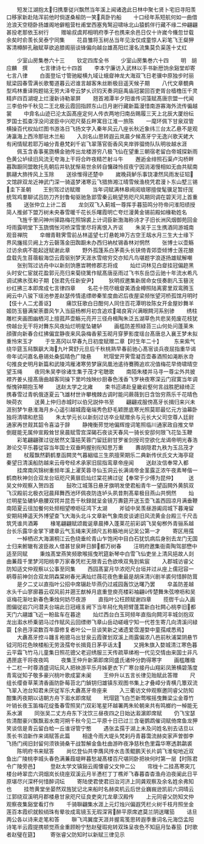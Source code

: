 <!-- { "loadSidebar": true } -->
　　短发江湖抱太归携羣従兴飘然当年溪上闻诸逸此日林中聚七贤卜宅旧寻阳羡口移家新赴陆浑前他时倘遂桑榆防一笑真卧钓船
　　十口经年系短航何如一曲借沧浪天空穏卧扬雄阁地僻粗营杜甫堂西塞鳬鹥迎啸咏北山猿鹤伴行藏不缘二仲翩翩甚投老那依玉树行
　　赠喻叔虞邦相明府季子也携来余邑日仅十许嵗今儵忽廿载余矣时俞羡长吴泰宁同集
　　花县雏将玉树丛当年见汝仅成童惊人彩笔飞王粲狎客清樽醉孔融赋草欲追膝阁丽谈锋偏向越台雄髙阳烂漫名流集莫负渠莲十丈红













　　少室山房集巻六十三
　　钦定四库全书
　　少室山房集巻六十四
　　明　胡应麟　撰
　　七言律诗七十四首
　　李本宁廉访入武林以手书新厯饷余谿堂却寄七言八律
　　白面登坛寸管驰縦横九域让蛾睂神龙大海双飞日老骥中原独步时丽赋梁园春雪满长歌蜀道暮云迟谁言越客朱丝断极目遥天候子期
　　八代文章覩典型鸡林重译购题铭无劳大泽夸云梦乆识钧天奏洞庭禹庙冠裳回百吏胥台樯橹压千灵精庐四百湖堤上烂漫新诗勒翠屏
　　翘首湘潭半夕阳谁传词藻赋髙唐宗盟一代闻三李伯仲千秋见二王北极云霞回指顾东山日月谢行藏新篇漫惜南游寡海外流传徧越裳
　　中弇名山迹已沦太函髙座定何人传衣两地归南岳赐履三天上北辰大厦纷纭罗国士孤查浮没问波臣中兴咫尺葵丘畔寓目江淮一旅陈
　　一麾环佩下甘泉双管横操百代权灿烂图书游洛日飞扬文字入秦年风云八座长秋近象纬三台太乙悬不是观涛瀛海上西泠那驻木兰船
　　入剡名山思转遐云岚晨夕候髙牙宁无逸兴歌天姥大有闲情赋若耶万岫分青悬梵刹千岩飞翠落官衙香风夹岸骅骝倚队队明妆越水涯
　　佩玉含香事冕旒横金驰传出龙楼游穷八极飞仙在望重三朝宿老留白帝城探新雨色黄公垆续旧风流无夸海上干将合昨夜精芒射斗牛
　　邂逅金绯照石渠卢沟桥畔暮踟蹰同盟敢托先朝后并轨犹惭易世余转自慵疎怜叔夜宁因消渴慢相如无由共赋南鹏翮大斾抟风上玉除
　　送徐惟得还楚中
　　嵗晚莼鲈乐事饶凄然风雨发征轺文馆辟双龙近神武门深一骑遥梦渚寒云飞猎斾湘江晴雪候渔桡凭君漫卜东山墅三锡圭下圣朝
　　王别驾过访赋赠
　　当年词赋满林皋阀阅琅琊擅俊髦骥足暂纡厐统驾鸡羣聊试吕防刀齐封鲁甸驱驰急郢雪秦云眺望劳咫尺风期同调在碧天河上首重搔
　　送张仲立上计二首
　　龙剑双飞入蓟城一尊挥手暮笳鸣分符帝问淮阳绩授简人推邺下盟万树未央春雪暖千花长乐曙霞明亡夸烂漫黄金锡前殿如椽勒姓名
　　飞旌千里问神州驿路梅花照锦裘上计词臣新渤海称诗才子旧长洲风烟御苑回金埒雨露明堂下玉旒惆怅河桥深雪里尽将离恨入齐讴
　　朱吴于三生携酒同游城南观音禅院
　　皁帽青鞋霁雪前丛林遥望七灯悬乾坤万古空王刼水月三生大士缘下界风旛摇贝阙上方云磬落金田踟蹰未办西归衲杖锡香林对惘然
　　张博士以壶觞过访余病不能起迓赋谢此章
　　野外孤篷系白茅斋头长铗倚青郊壶倾博士莲花酿盘载先生苜蓿殽海岱云霞驱别梦天涯氷雪绾穷交亦知凡鸟堪题字浪逐扬雄赋解嘲
　　张别驾过访舟中以新刻饷惠旹聘修郡志将成
　　灿烂词林见白睂挂冠偏趂黑头时安仁宦就花盈郭元亮归来菊绕篱作赋髙唐巫雨过飞书东岳岱云驰十年流水希凡调试拂氷弦和子期【张君先任新安尹】
　　狄明叔邀集新居命女伎奏剧凡玉簮浣纱红拂三本即席成七言律四章
　　名花十院尽蛾睂美酒金樽照陆离雾里双鸾腾玉阙云中八骏下瑶池参差赵瑟传情逺缥缈秦笙度曲迟后夜屋梁频怅望河桥孤馆月明时【伎十人二尤善讴】
　　痛饮狂歌白日酣何人同住百花潭明妆陈女开金屋妙舞羊姬防玉簮满架荼蘼风乍入当庭杨栁月初含追欢竭良宵兴满眼闗河系别骖
　　绣柱雕栏夹画图幽栖河上擅菰芦壶觞元亮开三径舟楫陶朱泛五湖草色共悲吴苑废花枝犹傍越台无干将对舞东风夜灿烂明星坠辘轳
　　画槛防差照緑苔三山何处问蓬莱朱顔骤向新春合红拂偏宜静夜来风袅梅香萦玉砌月穿萝影度瑶台髙唐总入襄王梦未拟重怜宋玉才
　　于生髙冈以早春九日初度赋赠二章【时生年二十】
　　东来紫气绕华筵玉舄飘飖大海九叶蓂舒元旦后千秋桃熟早春前驰心髙宻谈兵夜屈指重华谒帝年试问嘉名悬锡处桑弧晴色广陵悬
　　玳瑁堂开霁雪凝百壶春酒照如渑断氷竒句推良史明月新篇和武陵鸿雁渚寒劳梦寐凤凰池逺待鶱腾追欢况值梅花早倚啸晴空望玉绳
　　夜同朱吴李徐诸生集于茂才宅聴歌
　　南陌朱楼并马寻一尊尘外共披襟齐姜乆擅髙唐曲越客同操下里吟烛映纱厨春色浅香飞罗袂夜寒深云门寂寞当年调惭愧钟期抱玉琴
　　送赵太学之北雍
　　束书迢递赴皇畿岩壑何言战胜肥緑绮正携春雪过青帆俄逐夏云飞雄材世许攀槐棘古调时能问蕨薇到日含饴穷燕乐千花晴色映荷衣
　　送黄上仲归赤城时以伯兄説仲书至
　　翩翩戎服傍髙牙长揖归来兴未涯别梦乍悬淮海月乡心遥引越城霞毫端秀色舒毛颖匣底寒光照莫耶最忆元方油幕卧独将清啸和悲笳
　　朱太学元长以新刻过访卒业赋赠余与元长大父司空尊人廷尉通家再世觌其韶令喜溢于辞
　　静掩衡茒觉地偏辉煌词笔照临川通家政自推文举倒屣能无属仲宣殿耸甘泉晨赋雪宫深碣石夜谈天春风一骑长安邸何限飞花坠玉鞭
　　彩笔翩翩骤过従居然文藻挹芙蓉门留廷尉甘罗雀剑授司空欲化龙谒帝明光春浩渺论交平乐暮従容当年国士双垂眄握别衔知思万重
　　夀胡隠君九秩为玉吕茂才题
　　杖履飘然鹳鹤羣函闗灵气暮絪緼三生夙擅荣期乐二典新传伏氏文大海亭窥秦望日清溪船防越来云毋夸经术承家旧屈指鸾章帝座闻
　　送赵汝信奉常入都
　　挂席南风锦树重频年溪上濯芙蓉寻仙玉洞云长满谒帝金茎露正浓午夜素琴偕一鹤商秋神剑合双龙台垣咫尺黄扉启灿烂棠花拂过従【奉常于少傅为昆仲】
　　送吴文仲观察入贺四首
　　鼔吹江城落日悬牙旗明发使君船青牛一望函闗外黄鹄双飞汉殿前北极衣冠晨拜舞西池环佩夜防连垆头夙昔荆髙辈极目燕山共惘然
　　灿烂明星坠辘轳悬腰双锷并昆吾千秋録就呈金镜万夀筵开送玉壶飞盖西园凉月满垂鞭南陌夏云徂加餐何处频相望嘹呖征鸿下太湖
　　斧钺中吴羡昼游阖闾城下暮淹留安期舄捧遥天外博望查飞大海头北斗文章新气象南皮谈谑旧风流黄金台殿三千尺击筑凭谁共酒筹
　　椽笔翩翩赋颂裁诞章晨捧入蓬莱花前彩鹢飞吴甸栁外青骊系越台长乐露华金掌下建章云气玉绳来天顔尺五称觞地尚记吴公第一才
　　寄区用孺
　　一棹栖迟大海濵桐江云色绕垂纶青山乍饱闲中目白石犹饥病后身别去龙门无国士归来鲋辙有波臣故人借甚甘泉畔日醉都万树春
　　汪明府邀集衙斋陶驾部懋中适至同赋
　　秉烛髙堂燕笑频歌喉摇曳玳筵新琴中白雪飞仙吏坐上清风挹故人剡曲蒹葭千里梦河阳桃李万家春凭栏无限青云色欲唤双鳬到紫宸
　　入郡城访睿父防知适文仲观察以公事至同集
　　西园髙宴月华浓咫尺台垣并过从座上儒冠容一鹖尊前神剑合双龙阴森棠树春光满灿烂薇花夜色重最是胡床清兴剧羊裘何惜醉防茸
　　是夕二丈以直指叶公招中席辍赴毕燕仍过戚园轰饮达曙乃罢
　　皁盖防差越水头千山寥廓暮云収风前并遡王猷棹月底重登庾亮楼彩袖翩传楚舞朱弦嘹呖和吴讴梅花渐吐新春色秉烛何妨尽夜游
　　直指叶公枉顾赋谢四章
　　揽辔千山入画图偏従岩穴问潜夫台端此日冠峨豸阙下当年舄化鳬把臂蓬蒿新白社闗心桃李旧都天门六翮雄飞近一盼盐车在暮途
　　灿烂西台白玉珂频年直指向闗河丰城剑抱双龙出瀫水桥乗驷马过作赋风云回缥缈飞章山岳动嵯峨宁知一代苍生寄几向清溪问緑蓑【余邑浮梁数百年靡修复者叶公一旦谈笑新之诸遗爱霑渥婺中童孺咸悉焉】
　　大纛髙牙控斗躔豸袍骢马出甘泉云霞骤划双溪上雨露偏浓八邑前秋浦棠阴悬节钺河阳花色映楼船无劳汲孺夸长揖竟日茅亭话太
　　又拥朱旗入婺城清江寒色暮云平霜飞竹马儿童集日照花骢父老迎绣服三天传疏草绨袍一代见交情由来国士非凡遇匣底干将夜夜鸣
　　夜集王仲升新第即席同盛氏诸仲分韵得寒字
　　画槛雕楹十二栏一时尊酒盛词坛风人把袂游平乐月姊更衣下广寒台接丹山翔彩凤箫横碧落度青鸾従知子敬多豪兴桃叶歌成宴未阑
　　王仲升以五言长律见贻赋此答赠
　　尺组长缨奋草莱清香画防卧莓苔北门鍞钥归雄镇东观图书集上才叠嶂分青横几簟双流飞翠入池台知君未厌従军乐大纛髙牙帝座来
　　入三衢访文仲观察邀同睿父防知酣集丙夜期以诘朝方舟下瀫水即席赋
　　玳瑁筵飞白苎新莺喉摇曳舞梁尘金尊竹叶销长夜玉笛梅花绽蚤春雪照吴门双彩笔星环越署两朱轮朝来共有鸣榔约一棹能无系水濵
　　同张吴二丈方舟东下沈饮三昼夜四之日始达瀫濵即席赋
　　仍飞宝瑟佐清酣豪兴飘飘瀫水南河朔千秋今见二平原十日已过三含毫鹦鹉催词赋倚席鱼龙狎笑谈信是青云留白帢一丘谁讶管宁憨
　　遇张孟孺于湖上未及问姓名别去诘旦以羡长书洎新作来谒赋答此篇
　　相逢今雨大堤头梵刹丹青暮霭流赫奕家声曽御李飞扬门阀旧封留何须铁骑桑干战暂解金鱼杜曲游昨夜净慈秋色里霜华寒透鹔鹴裘
　　陈明府书来赋答
　　尚忆登仙共李膺风抟水击羡鲲鹏天长片鹢飞淮甸地近双鱼出广陵桃李城头春色满蒹葭堤畔暮愁凝髙楼百尺堪同卧把袂何时第一层【时陈君令广陵旁邑】
　　登赵太学文镇谿云阁懐睿父文仲二公
　　帘栊十二挂髙寒突兀楼台峙翠峦六洞烟岚长绕座双溪云月半慿栏丁丁樵斧飞春暮杳杳渔舟泊夜阑此日平原堪尽兴深杯何惜醉词坛
　　寄陆使君使君旧治河济上同龚观察及余名姓余弗知也
　　挂笏黄堂坐晏然双旌犹记北来船时名赫奕机云后世业巍峩逊凯前六洞晴云江郭绕双溪明月郡楼悬甘泉咫尺征良吏突兀龙章汉殿传
　　上元同睿父防知文仲观察夜集谿堂看灯作
　　千骑聨翩集水涯上元灯烛兴偏遐凭栏火树千枝月照坐金莲百本霞织就鲛绡珠有晕妆成鸾镜玉无瑕深宵醉平原席遮莫兰阴送曙笳
　　诘旦两公各以诗来走笔和答
　　聨飞鸿翼度天涯并握鸾笺思转遐季重词名元海岱孟阳诗笔半云霞提携顿觉燕金重顾盼宁愁赵璧瑕宛转双珠呈夜色不知庭月坠春笳【时歌者赵璧在筵】
　　寄张睿父防知时以新赋三律见示
